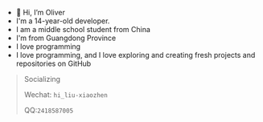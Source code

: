 - 👋 Hi, I’m Oliver
- I'm a 14-year-old developer.
- I am a middle school student from China
- I'm from Guangdong Province
- I love programming
- I love programming, and I love exploring and creating fresh projects and repositories on GitHub
> Socializing
>
> Wechat: `hi_liu-xiaozhen`
> 
> QQ:`2418587005`
